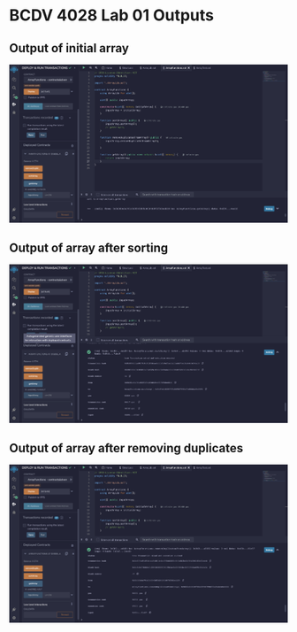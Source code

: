 # BCDV 4028 Lab 01 Outputs

## Output of initial array

![Initial Array](https://github.com/aratrika1996/BCDV-4028-Assignments/blob/main/Lab%2001/InitialArray.png)

## Output of array after sorting

![Sorted Array](https://github.com/aratrika1996/BCDV-4028-Assignments/blob/main/Lab%2001/SortArray.png)

## Output of array after removing duplicates

![Array without duplicates](https://github.com/aratrika1996/BCDV-4028-Assignments/blob/main/Lab%2001/RemoveDuplicate.png)